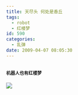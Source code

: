 ```yaml
---
title: 天尽头 何处是香丘
tags:
  - robot
  - 红楼梦
id: 590
categories:
  - 乱弹
date: 2009-04-07 08:05:30
---
```


## <span style="font-size: 12px;">机器人也有红楼梦</span>
[![](https://xtycfa.blu.livefilestore.com/y1mdlhTOhFfW5MjEF_2Uh928VK9WmNcVPsV6iWQ4YikFrm_YaTzw2dAvbY6gy0VApsi4pi75pSzhtOVk4zSFYFicnLMPZuqbZMUdXrpHxUDwU9jsmEyIekz4Zg_DVCAYCVRmSROaNJD2-36bw2UWj2cOg/sad_robot_by_natdatnl.jpg)](https://xtycfa.blu.livefilestore.com/y1mdlhTOhFfW5MjEF_2Uh928VK9WmNcVPsV6iWQ4YikFrm_YaTzw2dAvbY6gy0VApsi4pi75pSzhtOVk4zSFYFicnLMPZuqbZMUdXrpHxUDwU9jsmEyIekz4Zg_DVCAYCVRmSROaNJD2-36bw2UWj2cOg/sad_robot_by_natdatnl.jpg)